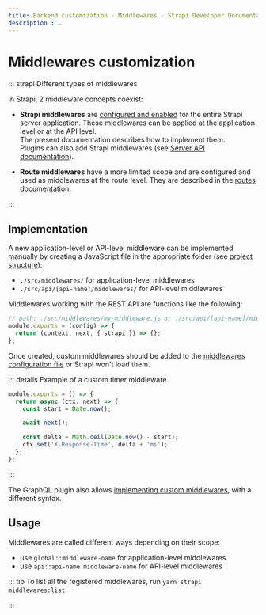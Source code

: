 ```yaml
---
title: Backend customization - Middlewares - Strapi Developer Documentation
description : …
---
```


<!-- TODO: update SEO -->

# Middlewares customization

::: strapi Different types of middlewares

In Strapi, 2 middleware concepts coexist:

- **Strapi middlewares** are [configured and enabled](/developer-docs/latest/setup-deployment-guides/configurations/required/middlewares.md) for the entire Strapi server application. These middlewares can be applied at the application level or at the API level. <br/>The present documentation describes how to implement them.<br/>Plugins can also add Strapi middlewares (see [Server API documentation](/developer-docs/latest/developer-resources/plugin-api-reference/server.md#middlewares)).

- **Route middlewares** have a more limited scope and are configured and used as middlewares at the route level. They are described in the [routes documentation](/developer-docs/latest/development/backend-customization/routes.md#middlewares).

:::

## Implementation

<!-- ? do we plan to add middleware creation to the strapi generate interactive CLI? -->
A new application-level or API-level middleware can be implemented manually by creating a JavaScript file in the appropriate folder (see [project structure](/developer-docs/latest/setup-deployment-guides/file-structure.md)):

- `./src/middlewares/` for application-level middlewares
- `./src/api/[api-name]/middlewares/` for API-level middlewares

Middlewares working with the REST API are functions like the following:

```js
// path: ./src/middlewares/my-middleware.js or ./src/api/[api-name]/middlewares/my-middleware.js
module.exports = (config) => {
  return (context, next, { strapi }) => {};
};
```
<!-- ? is is `context` or `ctx`? -->

Once created, custom middlewares should be added to the [middlewares configuration file](/developer-docs/latest/setup-deployment-guides/configurations/required/middlewares.md#loading-order) or Strapi won't load them.

<!-- TODO: update the example below, was copied & pasted from v3 but won't probably work as-is -->
::: details Example of a custom timer middleware

```js
module.exports = () => {
  return async (ctx, next) => {
    const start = Date.now();

    await next();

    const delta = Math.ceil(Date.now() - start);
    ctx.set('X-Response-Time', delta + 'ms');
  };
};
```

:::

The GraphQL plugin also allows [implementing custom middlewares](), with a different syntax.
<!-- TODO: add link once this GraphQL customization topic is documented in the GraphQL plugin section -->

<!-- ? should we keep this "Node modules" part? -->
<!-- ### Node modules

Every folder that follows this name pattern `strapi-middleware-*` in the `./node_modules` folder will be loaded as a middleware.

A middleware needs to follow the structure below:

```
/middleware
└─── lib
     - index.js
- LICENSE.md
- package.json
- README.md
```

The `index.js` is the entry point to the middleware. It should look like the example above. -->

## Usage

Middlewares are called different ways depending on their scope:

- use `global::middleware-name` for application-level middlewares
- use `api::api-name.middleware-name` for API-level middlewares

::: tip
To list all the registered middlewares, run `yarn strapi middlewares:list`.
<!-- TODO: add this to CLI reference -->
:::
